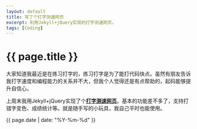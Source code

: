 ```yaml
---
layout: default
title: 写了个打字测速网页
excerpt: 利用Jekyll+jQuery实现的打字测速网页。
tags: [Coding]
---
```

{{ page.title }}
================
大家知道我最近是在练习打字的，练习打字是为了能打代码快点。虽然有朋友告诉我打字速度和编程能力的关系并不大，但我个人觉得还是有点帮助的，起码能够提升自信心。

上周末我用Jekyll+jQuery实现了个[**打字测速网页**](http://cfxyz.com/typing/)。基本的功能差不多了，支持打错字变色、成绩统计等。就是随手写的小玩具，我自己平时也能使用。

{{ page.date | date: "%Y-%m-%d" }}
